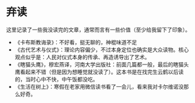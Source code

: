 # 弃读
这里记录了一些我没读完的文章，通常而言有一些价值（至少给我留下了印象）。


- 《卡布斯教诲录》：不好看，挺无聊的，神棍味道不足
- 《古代艺术与仪式》：理论内容偏少，不过本身定位也确实是大众读物。核心观点似乎是：人民对仪式本身的传承、再造诱导出了艺术。
- 《瞎猫头鹰》，穆宏燕译，河南大学出版社：前面几篇都一般，最后的瞎猫头鹰看起来不错（但是因为想睡觉就没读了）。这本书是在找完生云鹤以后读的，当时心中不快，中午饭都没吃。
- 《生活在树上》：寒假在老家用微信读书看了一会儿，看来我对卡尔维诺没那么好奇。
